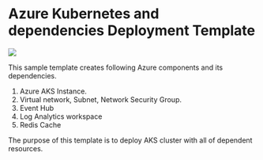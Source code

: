 # Azure Kubernetes and dependencies Deployment Template

<a href="https://azuredeploy.net/" target="_blank">
    <img src="https://azurecomcdn.azureedge.net/mediahandler/acomblog/media/Default/blog/deploybutton.png"/>
</a>


This sample template creates following Azure components and its dependencies.

1. Azure AKS Instance.
2. Virtual network, Subnet, Network Security Group.
3. Event Hub
4. Log Analytics workspace
5. Redis Cache

The purpose of this template is to deploy AKS cluster with all of dependent resources.


